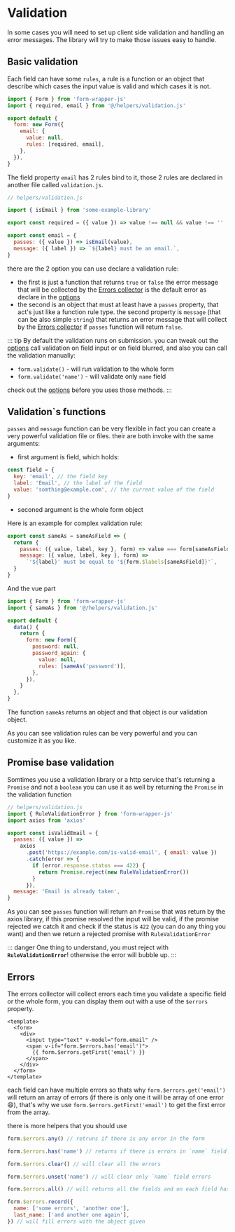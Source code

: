 # Validation

In some cases you will need to set up client side validation and handling an error messages. The library will
try to make those issues easy to handle.

## Basic validation

Each field can have some `rules`, a rule is a function or an object that describe which cases the input value is valid and which cases it is not.

```js
import { Form } from 'form-wrapper-js'
import { required, email } from '@/helpers/validation.js'

export default {
  form: new Form({
    email: {
      value: null,
      rules: [required, email],
    },
  }),
}
```

The field property `email` has 2 rules bind to it, those 2 rules are declared in another file called `validation.js`.

```js
// helpers/validation.js

import { isEmail } from 'some-example-library'

export const required = ({ value }) => value !== null && value !== ''

export const email = {
  passes: ({ value }) => isEmail(value),
  message: ({ label }) => `${label} must be an email.`,
}
```

there are the 2 option you can use declare a validation rule:

- the first is just a function that returns `true` or `false`
  the error message that will be collected by the [Errors collector](/guide/validation#errors) is the default error as declare in
  the [options](/guide/options)
- the second is an object that must at least have a `passes` property, that act's just like a function rule type. the second property is `message` (that can be also simple `string`) that returns an error message that will collect by the [Errors collector](/guide/validation#Errors) if `passes` function will return `false`.

::: tip
By default the validation runs on submission. you can tweak out the [options](/guide/options) call validation on field input or on field blurred, and also
you can call the validation manually:

- `form.validate()` - will run validation to the whole form
- `form.validate('name')` - will validate only `name` field

check out the [options](/guide/options) before you uses those methods.
:::

## Validation`s functions

`passes` and `message` function can be very flexible in fact you can create a very powerful validation file or files.
their are both invoke with the same arguments:

- first argument is field, which holds:

```js
const field = {
  key: 'email', // the field key
  label: 'Email', // the label of the field
  value: 'somthing@example.com', // the current value of the field
}
```

- seconed argument is the whole form object

Here is an example for complex validation rule:

```js
export const sameAs = sameAsField => {
  return {
    passes: ({ value, label, key }, form) => value === form[sameAsField],
    message: ({ value, label, key }, form) =>
      `'${label}' must be equal to '${form.$labels[sameAsField]}'`,
  }
}
```

And the vue part

```js
import { Form } from 'form-wrapper-js'
import { sameAs } from '@/helpers/validation.js'

export default {
  data() {
    return {
      form: new Form({
        password: null,
        password_again: {
          value: null,
          rules: [sameAs('password')],
        },
      }),
    }
  },
}
```

The function `sameAs` returns an object and that object is our validation object.

As you can see validation rules can be very powerful and you can customize it as you like.

## Promise base validation

Somtimes you use a validation library or a http service that's returning a `Promise` and not a `boolean`
you can use it as well by returning the `Promise` in the validation function

```js
// helpers/validation.js
import { RuleValidationError } from 'form-wrapper-js'
import axios from 'axios'

export const isValidEmail = {
  passes: ({ value }) =>
    axios
      .post('https://example.com/is-valid-email', { email: value })
      .catch(error => {
        if (error.response.status === 422) {
          return Promise.reject(new RuleValidationError())
        }
      }),
  message: 'Email is already taken',
}
```

As you can see `passes` function will return an `Promise` that was return by the axios library, if this promise resolved
the input will be valid, if the promise rejected we catch it and check if the status is `422` (you can do any thing you want) and then
we return a rejected promise with `RuleValidationError`

::: danger
One thing to understand, you must reject with **`RuleValidationError`**! otherwise the error will bubble up.
:::

## Errors

The errors collector will collect errors each time you validate a specific field or the whole form,
you can display them out with a use of the `$errors` property.

```vue
<template>
  <form>
    <div>
      <input type="text" v-model="form.email" />
      <span v-if="form.$errors.has('email')">
        {{ form.$errors.getFirst('email') }}
      </span>
    </div>
  </form>
</template>
```

each field can have multiple errors so thats why `form.$errors.get('email')` will return an array of errors (if there is only one it will be array of one error :smile:),
that's why we use `form.$errors.getFirst('email')` to get the first error from the array.

there is more helpers that you should use

```js
form.$errors.any() // retruns if there is any error in the form

form.$errors.has('name') // returns if there is errors in `name` field

form.$errors.clear() // will clear all the errors

form.$errors.unset('name') // will clear only `name` field errors

form.$errors.all() // will returns all the fields and on each field has an array of errors

form.$errors.record({
  name: ['some errors', 'another one'],
  last_name: ['and another one again'],
}) // will fill errors with the object given
```
